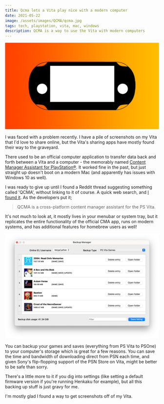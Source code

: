 ```yaml
---
title: Qcma lets a Vita play nice with a modern computer
date: 2021-05-22
image: /assets/images/QCMA/qcma.jpg
tags: tech, playstation, vita, mac, windows
description: QCMA is a way to use the Vita with modern computers
---
```


![QCMA icon on an orange gradient background](/assets/images/QCMA/qcma.jpg)

I was faced with a problem recently. I have a pile of screenshots on my Vita that I'd love to share online, but the Vita's sharing apps have mostly found their way to the graveyard. 

<!--more-->

There used to be an official computer application to transfer data back and forth between a Vita and a computer - the memorably named [Content Manager Assistant for PlayStation®](http://cma.dl.playstation.net/cma/mac/en/index.html). It worked fine in the past, but just straight up doesn't boot on a modern Mac (and apparently has issues with Windows 10 as well).

I was ready to give up until I found a Reddit thread suggesting something called 'QCMA', without linking to it of course. A quick web search, and [I found it](https://codestation.github.io/qcma/). As the developers put it; 
> QCMA is a cross-platform content manager assistant for the PS Vita.

It's not much to look at, it mostly lives in your menubar or system tray, but it replicates the entire functionality of the official CMA app, runs on modern systems, and has additional features for homebrew users as well!

![Backup Manager screenshot](/assets/images/QCMA/backupmanager.jpg)

You can backup your games and saves (everything from PS Vita to PSOne) to your computer's storage which is great for a few reasons. You can save the time and bandwidth of downloading direct from PSN each time, and given Sony's flip-flopping support of the PSN Store on Vita, might be better to be safe than sorry. 

There's a little more to it if you dig into settings (like setting a default firmware version if you're running Henkaku for example), but all this backing up stuff is just gravy for me. 

I'm mostly glad I found a way to get screenshots off of my Vita.